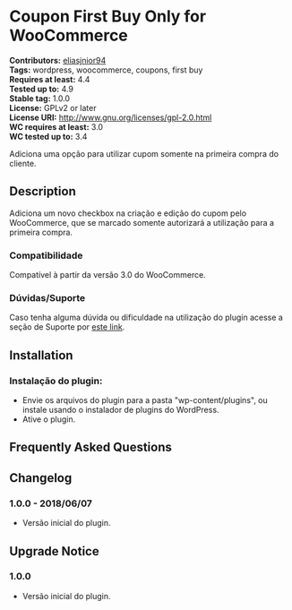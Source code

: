 # Coupon First Buy Only for WooCommerce #
**Contributors:** [eliasjnior94](https://profiles.wordpress.org/eliasjnior94)  
**Tags:** wordpress, woocommerce, coupons, first buy  
**Requires at least:** 4.4  
**Tested up to:** 4.9  
**Stable tag:** 1.0.0  
**License:** GPLv2 or later  
**License URI:** http://www.gnu.org/licenses/gpl-2.0.html  
**WC requires at least:** 3.0  
**WC tested up to:** 3.4  

Adiciona uma opção para utilizar cupom somente na primeira compra do cliente.

## Description ##

Adiciona um novo checkbox na criação e edição do cupom pelo WooCommerce, que se marcado somente autorizará a utilização para a primeira compra.

### Compatibilidade ###

Compatível à partir da versão 3.0 do WooCommerce.

### Dúvidas/Suporte ###

Caso tenha alguma dúvida ou dificuldade na utilização do plugin acesse a seção de Suporte por [este link](https://wordpress.org/support/plugin/coupon-first-buy-only).

## Installation ##

### Instalação do plugin: ###

* Envie os arquivos do plugin para a pasta "wp-content/plugins", ou instale usando o instalador de plugins do WordPress.
* Ative o plugin.

## Frequently Asked Questions ##

## Changelog ##

### 1.0.0 - 2018/06/07 ###

* Versão inicial do plugin.

## Upgrade Notice ##

### 1.0.0 ###

* Versão inicial do plugin.
